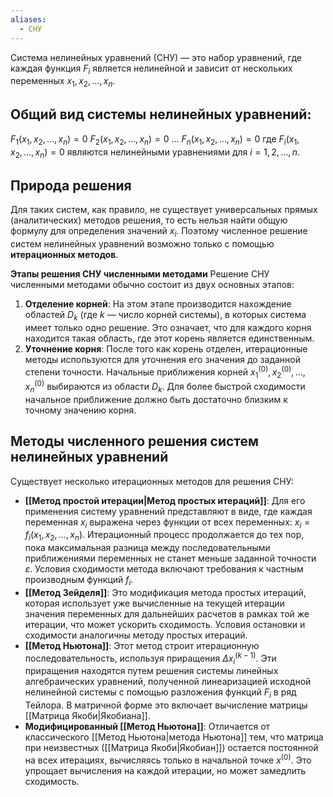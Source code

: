 ```yaml
---
aliases:
  - СНУ
---
```

Система нелинейных уравнений (СНУ) — это набор уравнений, где каждая функция $F_i$ является нелинейной и зависит от нескольких переменных $x_1, x_2, \dots, x_n$.

## **Общий вид системы нелинейных уравнений**:

$F_1(x_1, x_2, \dots, x_n) = 0$ $F_2(x_1, x_2, \dots, x_n) = 0$ ... $F_n(x_1, x_2, \dots, x_n) = 0$ где $F_i(x_1, x_2, \dots, x_n) = 0$ являются нелинейными уравнениями для $i = 1, 2, \dots, n$.

## **Природа решения**

Для таких систем, как правило, не существует универсальных прямых (аналитических) методов решения, то есть нельзя найти общую формулу для определения значений $x_i$. Поэтому численное решение систем нелинейных уравнений возможно только с помощью **итерационных методов**.

**Этапы решения СНУ численными методами** Решение СНУ численными методами обычно состоит из двух основных этапов:

1. **Отделение корней**: На этом этапе производится нахождение областей $D_k$ (где $k$ — число корней системы), в которых система имеет только одно решение. Это означает, что для каждого корня находится такая область, где этот корень является единственным.
2. **Уточнение корня**: После того как корень отделен, итерационные методы используются для уточнения его значения до заданной степени точности. Начальные приближения корней $x_1^{(0)}, x_2^{(0)}, \dots, x_n^{(0)}$ выбираются из области $D_k$. Для более быстрой сходимости начальное приближение должно быть достаточно близким к точному значению корня.

## **Методы численного решения систем нелинейных уравнений**
Существует несколько итерационных методов для решения СНУ:

- **[[Метод простой итерации|Метод простых итераций]]**: Для его применения систему уравнений представляют в виде, где каждая переменная $x_i$ выражена через функции от всех переменных: $x_i = f_i(x_1, x_2, \dots, x_n)$. Итерационный процесс продолжается до тех пор, пока максимальная разница между последовательными приближениями переменных не станет меньше заданной точности $\varepsilon$. Условия сходимости метода включают требования к частным производным функций $f_i$.
- **[[Метод Зейделя]]**: Это модификация метода простых итераций, которая использует уже вычисленные на текущей итерации значения переменных для дальнейших расчетов в рамках той же итерации, что может ускорить сходимость. Условия остановки и сходимости аналогичны методу простых итераций.
- **[[Метод Ньютона]]**: Этот метод строит итерационную последовательность, используя приращения $\Delta x_i^{(k-1)}$. Эти приращения находятся путем решения системы линейных алгебраических уравнений, полученной линеаризацией исходной нелинейной системы с помощью разложения функций $F_i$ в ряд Тейлора. В матричной форме это включает вычисление матрицы [[Матрица Якоби|Якобиана]].
- **Модифицированный [[Метод Ньютона]]**: Отличается от классического [[Метод Ньютона|метода Ньютона]] тем, что матрица при неизвестных ([[Матрица Якоби|Якобиан]]) остается постоянной на всех итерациях, вычисляясь только в начальной точке $x^{(0)}$. Это упрощает вычисления на каждой итерации, но может замедлить сходимость.